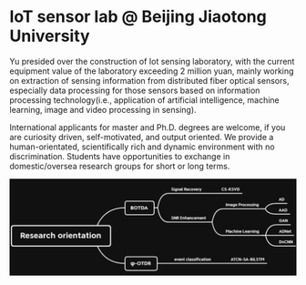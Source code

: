 # IoT sensor lab @ Beijing Jiaotong University
Yu presided over the construction of Iot sensing laboratory, with the current equipment value of the laboratory exceeding 2 million yuan, mainly working on extraction of sensing information from distributed fiber optical sensors, especially data processing for those sensors based on information processing technology(i.e., application of artificial intelligence, machine learning, image and video processing in sensing).

International applicants for master and Ph.D. degrees are welcome, if you are curiosity driven, self-motivated, and output oriented. We provide a human-orientated, scientifically rich and dynamic environment with no discrimination. Students have opportunities to exchange in domestic/oversea research groups for short or long terms.

![image](https://github.com/BJTUSensor/BJTUSensor/blob/main/Research%20orientation.png)
